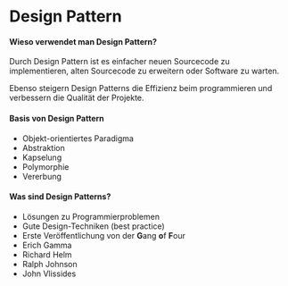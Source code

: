 # Design Pattern
#### Wieso verwendet man Design Pattern?
Durch Design Pattern ist es einfacher neuen Sourcecode zu implementieren, alten Sourcecode zu erweitern oder Software zu warten.

Ebenso steigern Design Patterns die Effizienz beim programmieren und verbessern die Qualität der Projekte.

#### Basis von Design Pattern
- Objekt-orientiertes Paradigma
- Abstraktion
- Kapselung
- Polymorphie
- Vererbung

#### Was sind Design Patterns?
- Lösungen zu Programmierproblemen
- Gute Design-Techniken (best practice)
- Erste Veröffentlichung von der **G**ang **o**f **F**our
- Erich Gamma
- Richard Helm
- Ralph Johnson
- John Vlissides